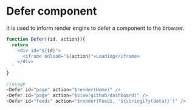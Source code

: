 # Defer component

It is used to inform render engine to defer a component to the browser.

```js
function Defer({id, action}){
  return `
    <div id="${id}">
      <iframe onload="${action}">Loading</iframe>
    </div>
  `
}

//usage
<Defer id="page" action="$render(Home)" />
<Defer id="page" action="$view(github/dashboard)" />
<Defer id="feeds" action="$render(Feeds, '${stringify(data)}')" />
```
